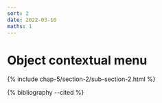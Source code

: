 ```yaml
---
sort: 2
date: 2022-03-10
maths: 1
---
```


# Object contextual menu

{% include chap-5/section-2/sub-section-2.html %}

{% bibliography --cited %}

